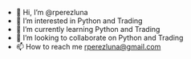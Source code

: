- 👋 Hi, I’m @rperezluna
- 👀 I’m interested in Python and Trading
- 🌱 I’m currently learning Python and Trading
- 💞️ I’m looking to collaborate on Python and Trading
- 📫 How to reach me rperezluna@gmail.com

<!---
rperezluna/rperezluna is a ✨ special ✨ repository because its `README.md` (this file) appears on your GitHub profile.
You can click the Preview link to take a look at your changes.
--->
